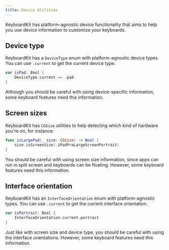 ```yaml
---
title: Device Utilities
---
```


KeyboardKit has platform-agnostic device functionality that aims to help you use device information to customize your keyboards.



## Device type

KeyboardKit has a ``DeviceType`` enum with platform-agnostic device types. You can use ``.current`` to get the current device type.

```swift
var isPad: Bool {
    DeviceType.current == .pad
} 
```

Although you should be careful with using device-specific information, some keyboard features need this information. 



## Screen sizes

KeyboardKit has `CGSize` utilities to help detecting which kind of hardware you're on, for instance:

```swift
func isLargePad(_ size: CGSize) -> Bool {
    size.isScreenSize(.iPadProLargeScreenPortrait)
} 
```

You should be careful with using screen size information, since apps can run in split screen and keyboards can be floating. However, some keyboard features need this information.



## Interface orientation

KeyboardKit has an ``InterfaceOrientation`` enum with platform-agnostic types. You can use ``.current`` to get the current interface orientation.

```swift
var isPortrait: Bool {
    InterfaceOrientation.current.portrait
} 
```

Just like with screen size and device type, you should be careful with using the interface orientations. However, some keyboard features need this information.



[Pro]: /pro
